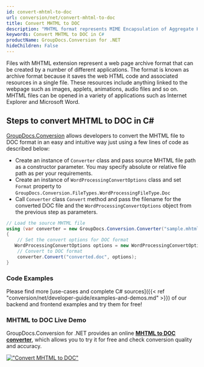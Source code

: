 ```yaml
---
id: convert-mhtml-to-doc
url: conversion/net/convert-mhtml-to-doc
title: Convert MHTML to DOC
description: "MHTML format represents MIME Encapsulation of Aggregate HTML with .mhtml extension. Learn how to convert MHTML to DOC file programmatically in C# language using GroupDocs.Conversion for .NET library."
keywords: Convert MHTML to DOC in C#
productName: GroupDocs.Conversion for .NET
hideChildren: False
---
```


Files with MHTML extension represent a web page archive format that can be created by a number of different applications. The format is known as archive format because it saves the web HTML code and associated resources in a single file. These resources include anything linked to the webpage such as images, applets, animations, audio files and so on. MHTML files can be opened in a variety of applications such as Internet Explorer and Microsoft Word.

## Steps to convert MHTML to DOC in C#

[GroupDocs.Conversion](https://products.groupdocs.com/conversion/net) allows developers to convert the MHTML file to DOC format in an easy and intuitive way just using a few lines of code as described below:

* Create an instance of `Converter` class and pass source MHTML file path as a constructor parameter. You may specify absolute or relative file path as per your requirements. 
* Create an instance of `WordProcessingConvertOptions` class and set `Format` property to `GroupDocs.Conversion.FileTypes.WordProcessingFileType.Doc`
* Call `Converter` class `Convert` method and pass the filename for the converted DOC file and the `WordProcessingConvertOptions` object from the previous step as parameters.

```csharp
// Load the source MHTML file
using (var converter = new GroupDocs.Conversion.Converter("sample.mhtml"))
{
    // Set the convert options for DOC format
   WordProcessingConvertOptions options = new WordProcessingConvertOptions { Format = GroupDocs.Conversion.FileTypes.WordProcessingFileType.Doc };
    // Convert to DOC format
    converter.Convert("converted.doc", options);
}
```

### Code Examples

Please find more [use-cases and complete C# sources]({{< ref "conversion/net/developer-guide/examples-and-demos.md" >}}) of our backend and frontend examples and try them for free!

### MHTML to DOC Live Demo

GroupDocs.Conversion for .NET provides an online [**MHTML to DOC converter**](https://products.groupdocs.app/conversion/mhtml-to-doc), which allows you to try it for free and check conversion quality and accuracy.

[!["Convert MHTML to DOC"](conversion/net/images/convert-to-doc/convert-mhtml-to-doc.png)](https://products.groupdocs.app/conversion/mhtml-to-doc)